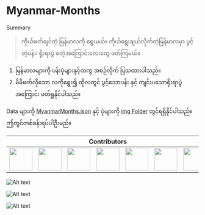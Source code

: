 # Myanmar-Months

Summary
>ကိုယ်ဖတ်ချင်တဲ့ မြန်မာလကို ရွေးမယ်။ ကိုယ်ရွေးချယ်လိုက်တဲ့မြန်မာလမှာ ပွင့်တဲ့ပန်း၊ ရိုးရာပွဲ စတဲ့အကြောင်းလေးတွေ ဖတ်ကြမယ်။

1. မြန်မာလများကို ပန်းပုံများနှင့်တကွ အစဉ်လိုက် ပြသထားပါသည်။ 
2. မိမိဖတ်လိုသော လကိုရွေး၍ ထိုလတွင် ပွင့်သောပန်း နှင့် ကျင်းပသောရိုးရာပွဲအကြောင်း ဖတ်ရှုနိုင်ပါသည်။

Data များကို [MyanmarMonths.json](https://github.com/sannlynnhtun-coding/Myanmar-Months/blob/main/MyanmarMonths.json) နှင့် ပုံများကို [img Folder](https://github.com/sannlynnhtun-coding/Myanmar-Months/tree/main/img) တွင်ရရှိနိုင်ပါသည်။ ဤတွင်တစ်ခန်းရပ်ပါဦးမည်။

<table>
 <thead>
  <tr>
   <th colspan="11">Contributors</th>
  </tr>
 </thead>
    <tbody>
        <tr>
            <td><a href="https://github.com/sannlynnhtun-coding"><img src="https://github.com/sannlynnhtun-coding.png" width="60px;"/></a></td>
            <td><a href="https://github.com/myatphonethant-dev"><img src="https://github.com/myatphonethant-dev.png" width="60px;"/></a></td>
            <td><a href="https://github.com/mgchit-coding"><img src="https://github.com/mgchit-coding.png" width="60px;"/></a></td>
            <td><a href="https://github.com/Mi-Mi-Soe"><img src="https://github.com/Mi-Mi-Soe.png" width="60px;"/></a></td>
            <td><a href="https://github.com/myatthitlwin8"><img src="https://github.com/myatthitlwin8.png" width="60px;"/></a></td>
            <td><a href="https://github.com/YeYintAung94"><img src="https://github.com/YeYintAung94.png" width="60px;"/></a></td>
            <td><a href="https://github.com/dabria2004"><img src="https://github.com/dabria2004.png" width="60px;"/></a></td>
        </tr>
    </tbody>
</table>

![Alt text](https://github.com/sannlynnhtun-coding/Myanmar-Months/blob/main/MyanmarMonthsFlow1.PNG)

![Alt text](https://github.com/sannlynnhtun-coding/Myanmar-Months/blob/main/MyanmarMonthsFlow2.PNG)

![Alt text](https://github.com/sannlynnhtun-coding/Myanmar-Months/blob/main/MyanmarMonthsMindMap.PNG)
